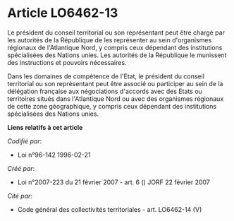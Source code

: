 # Article LO6462-13

Le président du conseil territorial ou son représentant peut être chargé par les autorités de la République de les
représenter au sein d'organismes régionaux de l'Atlantique Nord, y compris ceux dépendant des institutions spécialisées des
Nations unies. Les autorités de la République le munissent des instructions et pouvoirs nécessaires.

Dans les domaines de compétence de l'Etat, le président du conseil territorial ou son représentant peut être associé ou
participer au sein de la délégation française aux négociations d'accords avec des Etats ou territoires situés dans
l'Atlantique Nord ou avec des organismes régionaux de cette zone géographique, y compris ceux dépendant des institutions
spécialisées des Nations unies.

**Liens relatifs à cet article**

_Codifié par_:

  - Loi n°96-142 1996-02-21

_Créé par_:

  - Loi n°2007-223 du 21 février 2007 - art. 6 () JORF 22 février 2007

_Cité par_:

  - Code général des collectivités territoriales - art. LO6462-14 (V)
